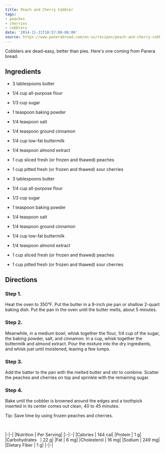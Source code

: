 ```yaml
---
title: Peach and Cherry Cobbler
tags:
- peaches
- cherries
- cobblers
date: '2014-11-21T10:57:00-06:00'
source: https://www.panerabread.com/en-us/recipes/peach-and-cherry-cobbler.html
---
```

Cobblers are dead-easy, better than pies. Here's one coming from Panera bread.


Ingredients
-----------

-   3 tablespoons butter
-   1/4 cup all-purpose flour
-   1/3 cup sugar
-   1 teaspoon baking powder
-   1/4 teaspoon salt

-   1/4 teaspoon ground cinnamon
-   1/4 cup low-fat buttermilk
-   1/4 teaspoon almond extract
-   1 cup sliced fresh (or frozen and thawed) peaches
-   1 cup pitted fresh (or frozen and thawed) sour cherries

-   3 tablespoons butter
-   1/4 cup all-purpose flour
-   1/3 cup sugar
-   1 teaspoon baking powder
-   1/4 teaspoon salt
-   1/4 teaspoon ground cinnamon
-   1/4 cup low-fat buttermilk
-   1/4 teaspoon almond extract
-   1 cup sliced fresh (or frozen and thawed) peaches
-   1 cup pitted fresh (or frozen and thawed) sour cherries

Directions
----------

### Step 1.

Heat the oven to 350&deg;F. Put the butter in a 9-inch pie pan or shallow
2-quart baking dish. Put the pan in the oven until the butter melts,
about 5 minutes.

### Step 2.

Meanwhile, in a medium bowl, whisk together the flour, 1/4 cup of the
sugar, the baking powder, salt, and cinnamon. In a cup, whisk together
the buttermilk and almond extract. Pour the mixture into the dry
ingredients, and whisk just until moistened, leaving a few lumps.

### Step 3.

Add the batter to the pan with the melted butter and stir to combine.
Scatter the peaches and cherries on top and sprinkle with the remaining
sugar.

### Step 4.

Bake until the cobbler is browned around the edges and a toothpick
inserted in its center comes out clean, 40 to 45 minutes.

Tip: Save time by using frozen peaches and cherries.


&nbsp;




|-|-|
|Nutrition | Per Serving|
|:-|:-|
|Calories | 144 cal|
|Protein | 1 g|
|Carbohydrates &nbsp; | 22 g|
|Fat | 6 mg|
|Cholesterol | 16 mg|
|Sodium | 249 mg|
|Dietary Fiber | 1 g|
|-|-|
